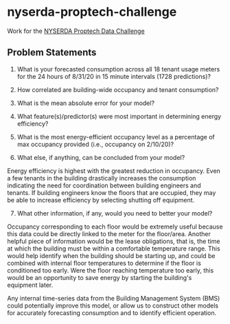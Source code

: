 # nyserda-proptech-challenge

Work for the [NYSERDA Proptech Data Challenge](https://www.proptechchallenge.com/nyserda-tenant-energy-data)

## Problem Statements

1. What is your forecasted consumption across all 18 tenant usage meters for the 24 hours of 8/31/20 in 15 minute intervals (1728 predictions)?


2. How correlated are building-wide occupancy and tenant consumption?


3. What is the mean absolute error for your model?


4. What feature(s)/predictor(s) were most important in determining energy efficiency?


5. What is the most energy-efficient occupancy level as a percentage of max occupancy provided (i.e., occupancy on 2/10/20)?


6. What else, if anything, can be concluded from your model?

Energy efficiency is highest with the greatest reduction in occupancy. Even a few tenants in the building drastically increases the consumption indicating the need for coordination between building engineers and tenants. If building engineers know the floors that are occupied, they may be able to increase efficiency by selecting shutting off equipment.

7. What other information, if any, would you need to better your model?

Occupancy corresponding to each floor would be extremely useful because this data could be directly linked to the meter for the floor/area. Another helpful piece of information would be the lease obligations, that is, the time at which the building must be within a comfortable temperature range. This would help identify when the building should be starting up, and could be combined with internal floor temperatures to determine if the floor is conditioned too early. Were the floor reaching temperature too early, this would be an opportunity to save energy by starting the building's equipment later.

Any internal time-series data from the Building Management System (BMS) could potentially improve this model, or allow us to construct other models for accurately forecasting consumption and to identify efficient operation.